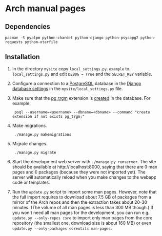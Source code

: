 # Arch manual pages

## Dependencies

	pacman -S pyalpm python-chardet python-django python-psycopg2 python-requests python-xtarfile

## Installation

1. In the directory `mysite` copy `local_settings.py.example` to `local_settings.py` and edit `DEBUG = True` and the `SECRET_KEY` variable.

2. Configure a connection to a [PostgreSQL](https://wiki.archlinux.org/index.php/PostgreSQL) database
   in the [Django database settings](https://docs.djangoproject.com/en/1.11/ref/settings/#databases)
   in the `mysite/local_settings.py` file.

3. Make sure that the [pg_trgm](https://www.postgresql.org/docs/current/pgtrgm.html)
   extension is [created](https://www.postgresql.org/docs/current/sql-createextension.html)
   in the database. For example:

        psql --username=<username> --dbname=<dbname> --command "create extension if not exists pg_trgm;"

4. Make migrations.

        ./manage.py makemigrations

5. Migrate changes.

        ./manage.py migrate

6. Start the development web server with `./manage.py runserver`. The site
   should be available at http://localhost:8000, saying that there are 0 man
   pages and 0 packages (because they were not imported yet). The server will
   automatically reload when you make changes to the webapp code or templates.

7. Run the `update.py` script to import some man pages. However, note that the
   full import requires to download about 7.5 GB of packages from a mirror of
   the Arch repos and then the extraction takes about 20-30 minutes. (The volume
   of all man pages is less than 300 MB though.) If you won't need all man pages
   for the development, you can run e.g. `update.py --only-repos core` to import
   only man pages from the core repository (the smallest one, download size is
   about 160 MB) or even `update.py --only-packages coreutils man-pages`.
